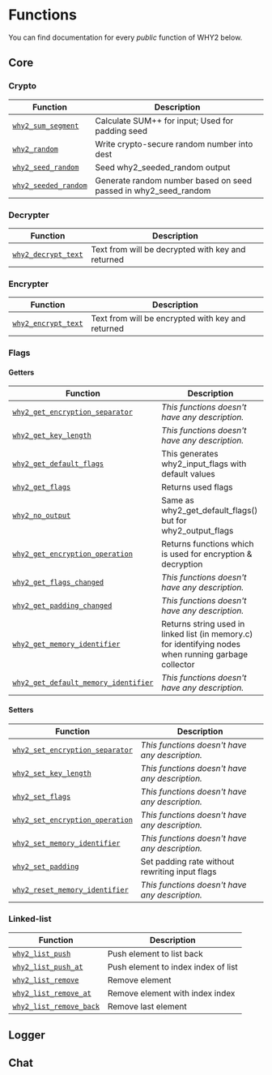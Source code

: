 <!--
This is part of WHY2
Copyright (C) 2022 Václav Šmejkal

This program is free software: you can redistribute it and/or modify
it under the terms of the GNU General Public License as published by
the Free Software Foundation, either version 3 of the License, or
(at your option) any later version.

This program is distributed in the hope that it will be useful,
but WITHOUT ANY WARRANTY; without even the implied warranty of
MERCHANTABILITY or FITNESS FOR A PARTICULAR PURPOSE.  See the
GNU General Public License for more details.

You should have received a copy of the GNU General Public License
along with this program.  If not, see <https://www.gnu.org/licenses/>.
-->

# Functions

You can find documentation for every *public* function of WHY2 below.

## Core

### Crypto

| Function                                             | Description                                      |
| ---------------------------------------------------- | ------------------------------------------------ |
| [`why2_sum_segment`](./core/crypto/why2_sum_segment) | Calculate SUM++ for input; Used for padding seed |
| [`why2_random`](./core/crypto/why2_random)           | Write crypto-secure random number into dest      |
| [`why2_seed_random`](./core/crypto/why2_seed_random) | Seed why2_seeded_random output                   |
| [`why2_seeded_random`](./core/crypto/why2_seeded_random) | Generate random number based on seed passed in why2_seed_random |

### Decrypter

| Function                                                  | Description                                       |
| --------------------------------------------------------- | ------------------------------------------------- |
| [`why2_decrypt_text`](./core/decrypter/why2_decrypt_text) | Text from will be decrypted with key and returned |

### Encrypter

| Function                                                  | Description                                       |
| --------------------------------------------------------- | ------------------------------------------------- |
| [`why2_encrypt_text`](./core/encrypter/why2_encrypt_text) | Text from will be encrypted with key and returned |

### Flags

#### Getters

| Function                                                                      | Description                             |
| ----------------------------------------------------------------------------- | --------------------------------------- |
| [`why2_get_encryption_separator`](./core/flags/getters/why2_get_encryption_separator) | *This functions doesn't have any description.* |
| [`why2_get_key_length`](./core/flags/getters/why2_get_key_length) | *This functions doesn't have any description.*      |
| [`why2_get_default_flags`](./core/flags/getters/why2_get_default_flags) | This generates why2_input_flags with default values |
| [`why2_get_flags`](./core/flags/getters/why2_get_flags) | Returns used flags                                            |
| [`why2_no_output`](./core/flags/getters/why2_no_output) | Same as why2_get_default_flags() but for why2_output_flags    |
| [`why2_get_encryption_operation`](./core/flags/getters/why2_get_encryption_operation) | Returns functions which is used for encryption & decryption |
| [`why2_get_flags_changed`](./core/flags/getters/why2_get_flags_changed) | *This functions doesn't have any description.* |
| [`why2_get_padding_changed`](./core/flags/getters/why2_get_padding_changed) | *This functions doesn't have any description.* |
| [`why2_get_memory_identifier`](./core/flags/getters/why2_get_memory_identifier) | Returns string used in linked list (in memory.c) for identifying nodes when running garbage collector |
| [`why2_get_default_memory_identifier`](./core/flags/getters/why2_get_default_memory_identifier) | *This functions doesn't have any description.* |

#### Setters

| Function                                                              | Description                                       |
| --------------------------------------------------------------------- | ------------------------------------------------- |
| [`why2_set_encryption_separator`](./core/flags/setters/why2_set_encryption_separator) | *This functions doesn't have any description.* |
| [`why2_set_key_length`](./core/flags/setters/why2_set_key_length) | *This functions doesn't have any description.* |
| [`why2_set_flags`](./core/flags/setters/why2_set_flags) | *This functions doesn't have any description.* |
| [`why2_set_encryption_operation`](./core/flags/setters/why2_set_encryption_operation) | *This functions doesn't have any description.* |
| [`why2_set_memory_identifier`](./core/flags/setters/why2_set_memory_identifier) | *This functions doesn't have any description.* |
| [`why2_set_padding`](./core/flags/setters/why2_set_padding) | Set padding rate without rewriting input flags |
| [`why2_reset_memory_identifier`](./core/flags/setters/why2_reset_memory_identifier) | *This functions doesn't have any description.* |

### Linked-list

| Function                                                      | Description                         |
| ------------------------------------------------------------- | ----------------------------------- |
| [`why2_list_push`](./core/llist/why2_list_push)               | Push element to list back           |
| [`why2_list_push_at`](./core/llist/why2_list_push_at)         | Push element to index index of list |
| [`why2_list_remove`](./core/llist/why2_list_remove)           | Remove element                      |
| [`why2_list_remove_at`](./core/llist/why2_list_remove_at)     | Remove element with index index     |
| [`why2_list_remove_back`](./core/llist/why2_list_remove_back) | Remove last element                 |

## Logger

## Chat